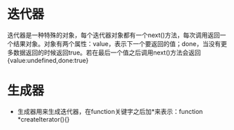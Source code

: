 # 迭代器

迭代器是一种特殊的对象，每个迭代器对象都有一个next\(\)方法，每次调用返回一个结果对象。对象有两个属性：value，表示下一个要返回的值；done，当没有更多数据返回的时候返回true。若在最后一个值之后调用next\(\)方法会返回{value:undefined,done:true}

# 生成器

* 生成器用来生成迭代器，在function关键字之后加\*来表示：function \*createIterator\(\){}



